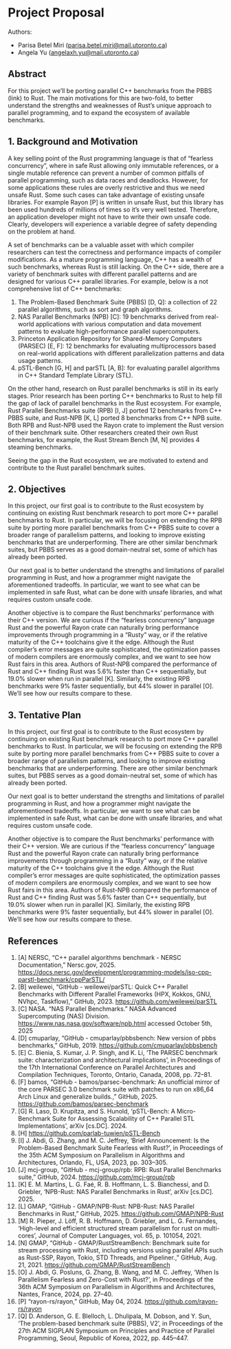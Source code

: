 # Project Proposal
Authors: 
- Parisa Betel Miri (parisa.betel.miri@mail.utoronto.ca)
- Angela Yu (angelaxh.yu@mail.utoronto.ca)

## Abstract

For this project we’ll be porting parallel C++ benchmarks from the PBBS (link) to Rust. The main motivations for this are two-fold, to better understand the strengths and weaknesses of Rust’s unique approach to parallel programming, and to expand the ecosystem of available benchmarks.

## 1. Background and Motivation

A key selling point of the Rust programming language is that of “fearless concurrency”, where in safe Rust allowing only immutable references, or a single mutable reference can prevent a number of common pitfalls of parallel programming, such as data races and deadlocks. However, for some applications these rules are overly restrictive and thus we need unsafe Rust. Some such cases can take advantage of existing unsafe libraries. For example Rayon [P] is written in unsafe Rust, but this library has been used hundreds of millions of times so it’s very well tested. Therefore, an application developer might not have to write their own unsafe code. Clearly, developers will experience a variable degree of safety depending on the problem at hand.

A set of benchmarks can be a valuable asset with which compiler researchers can test the correctness and performance impacts of compiler modifications. As a mature programming language, C++ has a wealth of such benchmarks, whereas Rust is still lacking. On the C++ side, there are a variety of benchmark suites with different parallel patterns and are designed for various C++ parallel libraries. For example, below is a not comprehensive list of C++ benchmarks:
 
1. The Problem-Based Benchmark Suite (PBBS) [D, Q]: a collection of 22 parallel algorithms, such as sort and graph algorithms. 
2. NAS Parallel Benchmarks (NPB) [C]: 19 benchmarks derived from real-world applications with various computation and data movement patterns to evaluate high-performance parallel supercomputers.
3. Princeton Application Repository for Shared-Memory Computers (PARSEC) [E, F]: 12 benchmarks for evaluating multiprocessors based on real-world applications with different parallelization patterns and data usage patterns.
4. pSTL-Bench [G, H] and parSTL [A, B]: for evaluating parallel algorithms in C++ Standard Template Library (STL). 

On the other hand, research on Rust parallel benchmarks is still in its early stages. Prior research has been porting C++ benchmarks to Rust to help fill the gap of lack of parallel benchmarks in the Rust ecosystem. For example, Rust Parallel Benchmarks suite (RPB) [I, J] ported 12 benchmarks from C++ PBBS suite, and Rust-NPB [K, L] ported 8 benchmarks from C++ NPB suite. Both RPB and Rust-NPB used the Rayon crate to implement the Rust version of their benchmark suite. Other researchers created their own Rust benchmarks, for example, the Rust Stream Bench [M, N] provides 4 steaming benchmarks. 

Seeing the gap in the Rust ecosystem, we are motivated to extend and contribute to the Rust parallel benchmark suites.


## 2. Objectives 

In this project, our first goal is to contribute to the Rust ecosystem by continuing on existing Rust benchmark research to port more C++ parallel benchmarks to Rust. In particular, we will be focusing on extending the RPB suite by porting more parallel benchmarks from C++ PBBS suite to cover a broader range of parallelism patterns, and looking to improve existing benchmarks that are underperforming. There are other similar benchmark suites, but PBBS serves as a good domain-neutral set, some of which has already been ported.

Our next goal is to better understand the strengths and limitations of parallel programming in Rust, and how a programmer might navigate the aforementioned tradeoffs. In particular, we want to see what can be implemented in safe Rust, what can be done with unsafe libraries, and what requires custom unsafe code.

Another objective is to compare the Rust benchmarks’ performance with their C++ version. We are curious if the “fearless concurrency” language Rust and the powerful Rayon crate can naturally bring performance improvements through programming in a “Rusty” way, or if the relative maturity of the C++ toolchains give it the edge. Although the Rust compiler’s error messages are quite sophisticated, the optimization passes of modern compilers are enormously complex, and we want to see how Rust fairs in this area. Authors of Rust-NPB compared the performance of Rust and C++ finding Rust was 5.6% faster than C++ sequentially, but 19.0% slower when run in parallel [K]. Similarly, the existing RPB benchmarks were 9% faster sequentially, but 44% slower in parallel [O]. We’ll see how our results compare to these.

## 3. Tentative Plan

In this project, our first goal is to contribute to the Rust ecosystem by continuing on existing Rust benchmark research to port more C++ parallel benchmarks to Rust. In particular, we will be focusing on extending the RPB suite by porting more parallel benchmarks from C++ PBBS suite to cover a broader range of parallelism patterns, and looking to improve existing benchmarks that are underperforming. There are other similar benchmark suites, but PBBS serves as a good domain-neutral set, some of which has already been ported.

Our next goal is to better understand the strengths and limitations of parallel programming in Rust, and how a programmer might navigate the aforementioned tradeoffs. In particular, we want to see what can be implemented in safe Rust, what can be done with unsafe libraries, and what requires custom unsafe code.

Another objective is to compare the Rust benchmarks’ performance with their C++ version. We are curious if the “fearless concurrency” language Rust and the powerful Rayon crate can naturally bring performance improvements through programming in a “Rusty” way, or if the relative maturity of the C++ toolchains give it the edge. Although the Rust compiler’s error messages are quite sophisticated, the optimization passes of modern compilers are enormously complex, and we want to see how Rust fairs in this area. Authors of Rust-NPB compared the performance of Rust and C++ finding Rust was 5.6% faster than C++ sequentially, but 19.0% slower when run in parallel [K]. Similarly, the existing RPB benchmarks were 9% faster sequentially, but 44% slower in parallel [O]. We’ll see how our results compare to these.

## References

1. [A] NERSC, “C++ parallel algorithms benchmark - NERSC Documentation,” Nersc.gov, 2025. https://docs.nersc.gov/development/programming-models/iso-cpp-parstl-benchmark/cppParSTL/ 
2. [B] weilewei, “GitHub - weilewei/parSTL: Quick C++ Parallel Benchmarks with Different Parallel Frameworks (HPX, Kokkos, GNU, NVhpc, Taskflow),” GitHub, 2023. https://github.com/weilewei/parSTL 
3. [C] NASA. “NAS Parallel Benchmarks.” NASA Advanced Supercomputing (NAS) Division. https://www.nas.nasa.gov/software/npb.html accessed October 5th, 2025
4. [D] cmuparlay, “GitHub - cmuparlay/pbbsbench: New version of pbbs benchmarks,” GitHub, 2019. https://github.com/cmuparlay/pbbsbench 
5. [E] C. Bienia, S. Kumar, J. P. Singh, and K. Li, ‘The PARSEC benchmark suite: characterization and architectural implications’, in Proceedings of the 17th International Conference on Parallel Architectures and Compilation Techniques, Toronto, Ontario, Canada, 2008, pp. 72–81.
6. [F] bamos, “GitHub - bamos/parsec-benchmark: An unofficial mirror of the core PARSEC 3.0 benchmark suite with patches to run on x86_64 Arch Linux and generalize builds.,” GitHub, 2025. https://github.com/bamos/parsec-benchmark 
7. [G] R. Laso, D. Krupitza, and S. Hunold, ‘pSTL-Bench: A Micro-Benchmark Suite for Assessing Scalability of C++ Parallel STL Implementations’, arXiv [cs.DC]. 2024.
8. [H] https://github.com/parlab-tuwien/pSTL-Bench 
9. [I] J. Abdi, G. Zhang, and M. C. Jeffrey, ‘Brief Announcement: Is the Problem-Based Benchmark Suite Fearless with Rust?’, in Proceedings of the 35th ACM Symposium on Parallelism in Algorithms and Architectures, Orlando, FL, USA, 2023, pp. 303–305. 
10. [J] mcj-group, “GitHub - mcj-group/rpb: RPB: Rust Parallel Benchmarks suite,” GitHub, 2024. https://github.com/mcj-group/rpb
11. [K] E. M. Martins, L. G. Faé, R. B. Hoffmann, L. S. Bianchessi, and D. Griebler, ‘NPB-Rust: NAS Parallel Benchmarks in Rust’, arXiv [cs.DC]. 2025.
12. [L] GMAP, “GitHub - GMAP/NPB-Rust: NPB-Rust: NAS Parallel Benchmarks in Rust,” GitHub, 2025. https://github.com/GMAP/NPB-Rust
13. [M] R. Pieper, J. Löff, R. B. Hoffmann, D. Griebler, and L. G. Fernandes, ‘High-level and efficient structured stream parallelism for rust on multi-cores’, Journal of Computer Languages, vol. 65, p. 101054, 2021.
14. [N] GMAP, “GitHub - GMAP/RustStreamBench: Benchmark suite for stream processing with Rust, including versions using parallel APIs such as Rust-SSP, Rayon, Tokio, STD Threads, and Pipeliner.,” GitHub, Aug. 21, 2021. https://github.com/GMAP/RustStreamBench 
15. [O] J. Abdi, G. Posluns, G. Zhang, B. Wang, and M. C. Jeffrey, ‘When Is Parallelism Fearless and Zero-Cost with Rust?’, in Proceedings of the 36th ACM Symposium on Parallelism in Algorithms and Architectures, Nantes, France, 2024, pp. 27–40. 
16. [P] “rayon-rs/rayon,” GitHub, May 04, 2024. https://github.com/rayon-rs/rayon 
17. [Q] D. Anderson, G. E. Blelloch, L. Dhulipala, M. Dobson, and Y. Sun, ‘The problem-based benchmark suite (PBBS), V2’, in Proceedings of the 27th ACM SIGPLAN Symposium on Principles and Practice of Parallel Programming, Seoul, Republic of Korea, 2022, pp. 445–447.
